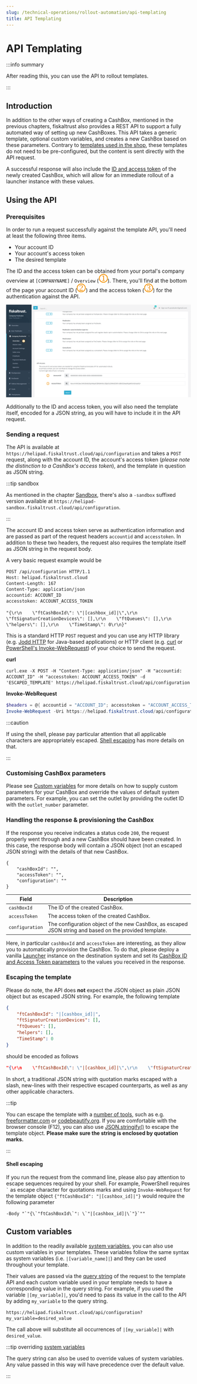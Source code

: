 ```yaml
---
slug: /technical-operations/rollout-automation/api-templating
title: API Templating
---
```

# API Templating

:::info summary

After reading this, you can use the API to rollout templates.

:::

## Introduction

In addition to the other ways of creating a CashBox, mentioned in the previous chapters, fiskaltrust also provides a REST API to support a fully automated way of setting up new CashBoxes. This API takes a generic template, optional custom variables, and creates a new CashBox based on these parameters. Contrary to [templates used in the shop](shop-templating.md), these templates do not need to be pre-configured, but the content is sent directly with the API request.

A successful response will also include the [ID and access token](../middleware/cashbox.md#cashbox-id--access-token) of the newly created CashBox, which will allow for an immediate rollout of a launcher instance with these values.



## Using the API

### Prerequisites

In order to run a request successfully against the template API, you'll need at least the following three items.

* Your account ID
* Your account's access token
* The desired template

The ID and the access token can be obtained from your portal's company overview at `[COMPANYNAME]` / `Overview` (![](../../images/numbers/1.png)). There, you'll find at the bottom of the page your account ID (![](../../images/numbers/2.png)) and the access token (![](../../images/numbers/3.png)) for the authentication against the API.

![](images/account_data.png)



Additionally to the ID and access token, you will also need the template itself, encoded for a JSON string, as you will have to include it in the API request.



### Sending a request

The API is available at `https://helipad.fiskaltrust.cloud/api/configuration` and takes a `POST` request, along with the account ID, the account's access token (*please note the distinction to a CashBox's access token*), and the template in question as JSON string.

:::tip sandbox

As mentioned in the chapter [Sandbox](../../getting-started/sandbox.md#how-to-reach-the-sandbox), there's also a `-sandbox` suffixed version available at `https://helipad-sandbox.fiskaltrust.cloud/api/configuration`.

:::

The account ID and access token serve as authentication information and are passed as part of the request headers `accountid` and `accesstoken`. In addition to these two headers, the request also requires the template itself as JSON string in the request body.

A very basic request example would be

```http
POST /api/configuration HTTP/1.1
Host: helipad.fiskaltrust.cloud
Content-Length: 167
Content-Type: application/json
accountid: ACCOUNT_ID
accesstoken: ACCOUNT_ACCESS_TOKEN

"{\r\n    \"ftCashBoxId\": \"|[cashbox_id]|\",\r\n    \"ftSignaturCreationDevices\": [],\r\n    \"ftQueues\": [],\r\n    \"helpers\": [],\r\n    \"TimeStamp\": 0\r\n}"
```



This is a standard HTTP `POST` request and you can use any HTTP library (e.g. [Jodd HTTP](https://http.jodd.org) for Java-based applications) or HTTP client (e.g. [curl](https://curl.se/) or [PowerShell's Invoke-WebRequest](https://docs.microsoft.com/powershell/module/microsoft.powershell.utility/invoke-webrequest)) of your choice to send the request.

**curl**


```shell
curl.exe -X POST -H "Content-Type: application/json" -H "accountid: ACCOUNT_ID" -H "accesstoken: ACCOUNT_ACCESS_TOKEN" -d 'ESCAPED_TEMPLATE' https://helipad.fiskaltrust.cloud/api/configuration
```

**Invoke-WebRequest**

```powershell
$headers = @{ accountid = "ACCOUNT_ID"; accesstoken = "ACCOUNT_ACCESS_TOKEN" }
Invoke-WebRequest -Uri https://helipad.fiskaltrust.cloud/api/configuration -Method Post -Headers $headers -Body "ESCAPED_TEMPLATE" -ContentType "application/json"
```

:::caution

If using the shell, please pay particular attention that all applicable characters are appropriately escaped. [Shell escaping](#shell-escaping) has more details on that.

:::



### Customising CashBox parameters

Please see [Custom variables](#custom-variables) for more details on how to supply custom parameters for your CashBox and override the values of default system parameters. For example, you can set the outlet by providing the outlet ID with the `outlet_number` parameter.



### Handling the response & provisioning the CashBox

If the response you receive indicates a status code `200`, the request properly went through and a new CashBox should have been created. In this case, the response body will contain a JSON object (not an escaped JSON string) with the details of that new CashBox.

```
{
	"cashBoxId": "",
	"accessToken": "",
	"configuration": ""
}
```

| Field           | Description                                                  |
| --------------- | ------------------------------------------------------------ |
| `cashBoxId`     | The ID of the created CashBox.                               |
| `accessToken`   | The access token of the created CashBox.                     |
| `configuration` | The configuration object of the new CashBox, as escaped JSON string and based on the provided template. |

Here, in particular `cashBoxId` and `accessToken` are interesting, as they allow you to automatically provision the CashBox. To do that, please deploy a vanilla [Launcher](../middleware/launcher.md) instance on the destination system and set its [CashBox ID and Access Token parameters](../middleware/configuration.md) to the values you received in the response.



### Escaping the template

Please do note, the API does **not** expect the JSON object as plain JSON object but as escaped JSON string. For example, the following template


```json
{
    "ftCashBoxId": "|[cashbox_id]|",
    "ftSignaturCreationDevices": [],
    "ftQueues": [],
    "helpers": [],
    "TimeStamp": 0
}
```

should be encoded as follows


```json
"{\r\n    \"ftCashBoxId\": \"|[cashbox_id]|\",\r\n    \"ftSignaturCreationDevices\": [],\r\n    \"ftQueues\": [],\r\n    \"helpers\": [],\r\n    \"TimeStamp\": 0\r\n}"
```

In short, a traditional JSON string with quotation marks escaped with a slash, new-lines with their respective escaped counterparts, as well as any other applicable characters.


:::tip

You can escape the template with a [number of tools](https://duckduckgo.com/?q=escape+json), such as e.g. [freeformatter.com](https://www.freeformatter.com/json-escape.html) or [codebeautify.org](https://codebeautify.org/json-escape-unescape). If you are comfortable with the browser console (F12), you can also use [JSON.stringify()](https://developer.mozilla.org/docs/Web/JavaScript/Reference/Global_Objects/JSON/stringify) to escape the template object. **Please make sure the string is enclosed by quotation marks.**

:::

#### Shell escaping

If you run the request from the command line, please also pay attention to escape sequences required by your shell. For example, PowerShell requires `` ` `` as escape character for quotations marks and using `Invoke-WebRequest` for the template object `{"ftCashBoxId": "|[cashbox_id]|"}` would require the following parameter

```
-Body "`"{\`"ftCashBoxId\`": \`"|[cashbox_id]|\`"}`""
```



## Custom variables

In addition to the readily available [system variables](templates.md#pre-defined-system-variables), you can also use custom variables in your templates. These variables follow the same syntax as system variables (i.e. `|[variable_name]|`) and they can be used throughout your template.

Their values are passed via the [query string](https://en.wikipedia.org/wiki/Query_string) of the request to the template API and each custom variable used in your template needs to have a corresponding value in the query string. For example, if you used the variable `|[my_variable]|`, you'd need to pass its value in the call to the API by adding `my_variable` to the query string.

```
https://helipad.fiskaltrust.cloud/api/configuration?my_variable=desired_value
```

The call above will substitute all occurrences of `|[my_variable]|` with `desired_value`.

:::tip overriding [system variables](templates.md#pre-defined-system-variables)

The query string can also be used to override values of system variables. Any value passed in this way will have precedence over the default value.

:::